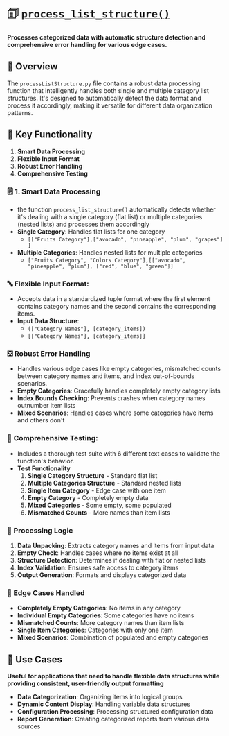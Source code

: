 # 🗊 [`process_list_structure()`](./processListStructure.py)
**Processes categorized data with automatic structure detection and comprehensive error handling for various edge cases.**

## 🔭 Overview

The `processListStructure.py` file contains a robust data processing function that intelligently handles both single and multiple category list structures. It's designed to automatically detect the data format and process it accordingly, making it versatile for different data organization patterns.

## 🔑 Key Functionality
1. **Smart Data Processing** 
2. **Flexible Input Format** 
3. **Robust Error Handling** 
4. **Comprehensive Testing**

### 🗒️ 1. **Smart Data Processing**
- the function `process_list_structure()` automatically detects whether it's dealing with a single category (flat list) or multiple categories (nested lists) and processes them accordingly
- **Single Category**: Handles flat lists for one category
    - `[["Fruits Category"],["avocado", "pineapple", "plum", "grapes"] ]`
- **Multiple Categories**: Handles nested lists for multiple categories
    - `["Fruits Category", "Colors Category"],[["avocado", "pineapple", "plum"], ["red", "blue", "green"]]`

### 🔤 **Flexible Input Format:**
- Accepts data in a standardized tuple format where the first element contains category names and the second contains the corresponding items.
- **Input Data Structure**: 
    - `(["Category Names"], [category_items])`
    - `[["Category Names"], [category_items]]`


### ❎ **Robust Error Handling**
- Handles various edge cases like empty categories, mismatched counts between category names and items, and index out-of-bounds scenarios.
- **Empty Categories**: Gracefully handles completely empty category lists
- **Index Bounds Checking**: Prevents crashes when category names outnumber item lists
- **Mixed Scenarios**: Handles cases where some categories have items and others don't

### 🧪 **Comprehensive Testing:** 
- Includes a thorough test suite with 6 different text cases to validate the function's behavior.
- **Test Functionality**
    1. **Single Category Structure** - Standard flat list
    2. **Multiple Categories Structure** - Standard nested lists
    3. **Single Item Category** - Edge case with one item
    4. **Empty Category** - Completely empty data
    5. **Mixed Categories** - Some empty, some populated
    6. **Mismatched Counts** - More names than item lists

### 📝 Processing Logic
1. **Data Unpacking**: Extracts category names and items from input data
2. **Empty Check**: Handles cases where no items exist at all
3. **Structure Detection**: Determines if dealing with flat or nested lists
4. **Index Validation**: Ensures safe access to category items
5. **Output Generation**: Formats and displays categorized data

### 🧭 Edge Cases Handled
- **Completely Empty Categories**: No items in any category
- **Individual Empty Categories**: Some categories have no items
- **Mismatched Counts**: More category names than item lists
- **Single Item Categories**: Categories with only one item
- **Mixed Scenarios**: Combination of populated and empty categories

## 💙 Use Cases
**Useful for applications that need to handle flexible data structures while providing consistent, user-friendly output formatting**
- **Data Categorization**: Organizing items into logical groups
- **Dynamic Content Display**: Handling variable data structures
- **Configuration Processing**: Processing structured configuration data
- **Report Generation**: Creating categorized reports from various data sources
